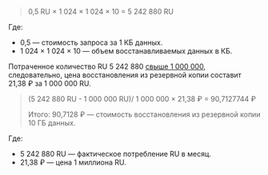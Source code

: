 > 0,5 RU × 1 024 × 1 024 × 10 = 5 242 880 RU

Где:

* 0,5 — стоимость запроса за 1 КБ данных.
* 1 024 × 1 024 × 10 — объем восстанавливаемых данных в КБ.

Потраченное количество RU 5 242 880 [свыше 1 000 000](#prices), следовательно, цена восстановления из резервной копии составит 21,38&nbsp;₽ за 1 000 000 RU.

> (5 242 880 RU - 1 000 000 RU)/ 1 000 000 × 21,38&nbsp;₽ = 90,7127744&nbsp;₽
>
> Итого: 90,7128&nbsp;₽ — стоимость восстановления из резервной копии 10 ГБ данных.

Где:

* 5 242 880 RU — фактическое потребление RU в месяц.
* 21,38&nbsp;₽ — цена 1 миллиона RU.